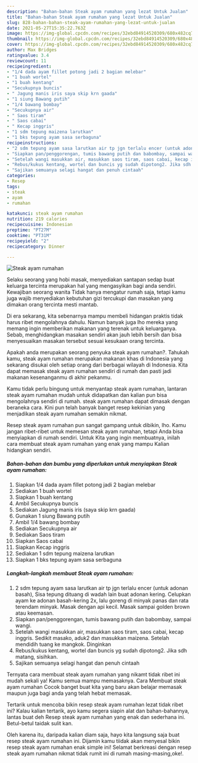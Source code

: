 ```yaml
---
description: "Bahan-bahan Steak ayam rumahan yang lezat Untuk Jualan"
title: "Bahan-bahan Steak ayam rumahan yang lezat Untuk Jualan"
slug: 828-bahan-bahan-steak-ayam-rumahan-yang-lezat-untuk-jualan
date: 2021-05-27T15:35:22.763Z
image: https://img-global.cpcdn.com/recipes/32ebd84914520309/680x482cq70/steak-ayam-rumahan-foto-resep-utama.jpg
thumbnail: https://img-global.cpcdn.com/recipes/32ebd84914520309/680x482cq70/steak-ayam-rumahan-foto-resep-utama.jpg
cover: https://img-global.cpcdn.com/recipes/32ebd84914520309/680x482cq70/steak-ayam-rumahan-foto-resep-utama.jpg
author: Max Bridges
ratingvalue: 3.4
reviewcount: 11
recipeingredient:
- "1/4 dada ayam fillet potong jadi 2 bagian melebar"
- "1 buah wortel"
- "1 buah kentang"
- "Secukupnya buncis"
- " Jagung manis iris saya skip krn gaada"
- "1 siung Bawang putih"
- "1/4 bawang bombay"
- "Secukupnya air"
- " Saos tiram"
- " Saos cabai"
- " Kecap inggris"
- "1 sdm tepung maizena larutkan"
- "1 bks tepung ayam sasa serbaguna"
recipeinstructions:
- "2 sdm tepung ayam sasa larutkan air tp jgn terlalu encer (untuk adonan basah), Sisa tepung dituang di wadah lain buat adonan kering. Celupkan ayam ke adonan basah-kering 2x, lalu goreng di minyak panas dan rata terendam minyak. Masak dengan api kecil. Masak sampai golden brown atau keemasan."
- "Siapkan pan/penggorengan, tumis bawang putih dan babombay, sampai wangi."
- "Setelah wangi masukkan air, masukkan saos tiram, saos cabai, kecap inggris. Sedikit masako, aduk2 dan masukkan maizena. Setelah mendidih tuang ke mangkok. Dinginkan"
- "Rebus/kukus kentang, wortel dan buncis yg sudah dipotong2. Jika sdh matang, sisihkan."
- "Sajikan semuanya selagi hangat dan penuh cintaah"
categories:
- Resep
tags:
- steak
- ayam
- rumahan

katakunci: steak ayam rumahan 
nutrition: 219 calories
recipecuisine: Indonesian
preptime: "PT27M"
cooktime: "PT31M"
recipeyield: "2"
recipecategory: Dinner

---
```



![Steak ayam rumahan](https://img-global.cpcdn.com/recipes/32ebd84914520309/680x482cq70/steak-ayam-rumahan-foto-resep-utama.jpg)

Selaku seorang yang hobi masak, menyediakan santapan sedap buat keluarga tercinta merupakan hal yang mengasyikan bagi anda sendiri. Kewajiban seorang  wanita Tidak hanya mengatur rumah saja, tetapi kamu juga wajib menyediakan kebutuhan gizi tercukupi dan masakan yang dimakan orang tercinta mesti mantab.

Di era  sekarang, kita sebenarnya mampu membeli hidangan praktis tidak harus ribet mengolahnya dahulu. Namun banyak juga lho mereka yang memang ingin memberikan makanan yang terenak untuk keluarganya. Sebab, menghidangkan masakan sendiri akan jauh lebih bersih dan bisa menyesuaikan masakan tersebut sesuai kesukaan orang tercinta. 



Apakah anda merupakan seorang penyuka steak ayam rumahan?. Tahukah kamu, steak ayam rumahan merupakan makanan khas di Indonesia yang sekarang disukai oleh setiap orang dari berbagai wilayah di Indonesia. Kita dapat memasak steak ayam rumahan sendiri di rumah dan pasti jadi makanan kesenanganmu di akhir pekanmu.

Kamu tidak perlu bingung untuk menyantap steak ayam rumahan, lantaran steak ayam rumahan mudah untuk didapatkan dan kalian pun bisa mengolahnya sendiri di rumah. steak ayam rumahan dapat dimasak dengan beraneka cara. Kini pun telah banyak banget resep kekinian yang menjadikan steak ayam rumahan semakin nikmat.

Resep steak ayam rumahan pun sangat gampang untuk dibikin, lho. Kamu jangan ribet-ribet untuk memesan steak ayam rumahan, tetapi Anda bisa menyiapkan di rumah sendiri. Untuk Kita yang ingin membuatnya, inilah cara membuat steak ayam rumahan yang enak yang mampu Kalian hidangkan sendiri.

<!--inarticleads1-->

##### Bahan-bahan dan bumbu yang diperlukan untuk menyiapkan Steak ayam rumahan:

1. Siapkan 1/4 dada ayam fillet potong jadi 2 bagian melebar
1. Sediakan 1 buah wortel
1. Siapkan 1 buah kentang
1. Ambil Secukupnya buncis
1. Sediakan  Jagung manis iris (saya skip krn gaada)
1. Gunakan 1 siung Bawang putih
1. Ambil 1/4 bawang bombay
1. Sediakan Secukupnya air
1. Sediakan  Saos tiram
1. Siapkan  Saos cabai
1. Siapkan  Kecap inggris
1. Sediakan 1 sdm tepung maizena larutkan
1. Siapkan 1 bks tepung ayam sasa serbaguna




<!--inarticleads2-->

##### Langkah-langkah membuat Steak ayam rumahan:

1. 2 sdm tepung ayam sasa larutkan air tp jgn terlalu encer (untuk adonan basah), Sisa tepung dituang di wadah lain buat adonan kering. Celupkan ayam ke adonan basah-kering 2x, lalu goreng di minyak panas dan rata terendam minyak. Masak dengan api kecil. Masak sampai golden brown atau keemasan.
1. Siapkan pan/penggorengan, tumis bawang putih dan babombay, sampai wangi.
1. Setelah wangi masukkan air, masukkan saos tiram, saos cabai, kecap inggris. Sedikit masako, aduk2 dan masukkan maizena. Setelah mendidih tuang ke mangkok. Dinginkan
1. Rebus/kukus kentang, wortel dan buncis yg sudah dipotong2. Jika sdh matang, sisihkan.
1. Sajikan semuanya selagi hangat dan penuh cintaah




Ternyata cara membuat steak ayam rumahan yang nikamt tidak ribet ini mudah sekali ya! Kamu semua mampu memasaknya. Cara Membuat steak ayam rumahan Cocok banget buat kita yang baru akan belajar memasak maupun juga bagi anda yang telah hebat memasak.

Tertarik untuk mencoba bikin resep steak ayam rumahan lezat tidak ribet ini? Kalau kalian tertarik, ayo kamu segera siapin alat dan bahan-bahannya, lantas buat deh Resep steak ayam rumahan yang enak dan sederhana ini. Betul-betul taidak sulit kan. 

Oleh karena itu, daripada kalian diam saja, hayo kita langsung saja buat resep steak ayam rumahan ini. Dijamin kamu tiidak akan menyesal bikin resep steak ayam rumahan enak simple ini! Selamat berkreasi dengan resep steak ayam rumahan nikmat tidak rumit ini di rumah masing-masing,oke!.

